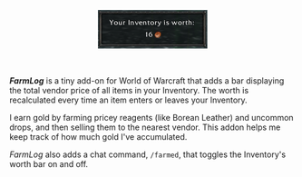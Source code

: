 <p align="center">
  <img width="193" height="68" src="https://github.com/adalheidys/FarmLog/blob/master/Preview.png">
</p>
<br/>

***FarmLog*** is a tiny add-on for World of Warcraft that adds a bar displaying the total vendor price of all items in your Inventory.  The worth is recalculated every time an item enters or leaves your Inventory.

I earn gold by farming pricey reagents (like Borean Leather) and uncommon drops, and then selling them to the nearest vendor. This addon helps me keep track of how much gold I've accumulated.

*FarmLog* also adds a chat command, `/farmed`, that toggles the Inventory's worth bar on and off.

